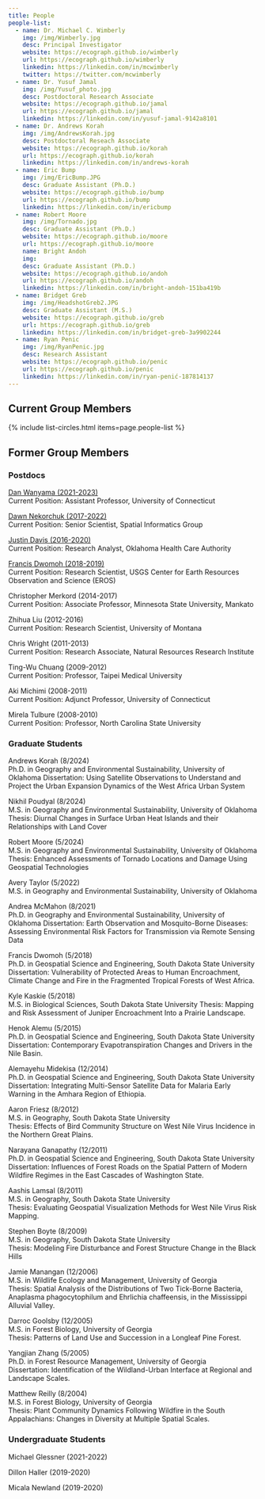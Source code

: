 ```yaml
---
title: People
people-list:
  - name: Dr. Michael C. Wimberly
    img: /img/Wimberly.jpg
    desc: Principal Investigator 
    website: https://ecograph.github.io/wimberly
    url: https://ecograph.github.io/wimberly
    linkedin: https://linkedin.com/in/mcwimberly
    twitter: https://twitter.com/mcwimberly
  - name: Dr. Yusuf Jamal
    img: /img/Yusuf_photo.jpg
    desc: Postdoctoral Research Associate
    website: https://ecograph.github.io/jamal
    url: https://ecograph.github.io/jamal
    linkedin: https://linkedin.com/in/yusuf-jamal-9142a8101 
  - name: Dr. Andrews Korah
    img: /img/AndrewsKorah.jpg
    desc: Postdoctoral Reseach Associate
    website: https://ecograph.github.io/korah
    url: https://ecograph.github.io/korah
    linkedin: https://linkedin.com/in/andrews-korah 
  - name: Eric Bump
    img: /img/EricBump.JPG
    desc: Graduate Assistant (Ph.D.)
    website: https://ecograph.github.io/bump
    url: https://ecograph.github.io/bump
    linkedin: https://linkedin.com/in/ericbump
  - name: Robert Moore
    img: /img/Tornado.jpg
    desc: Graduate Assistant (Ph.D.)
    website: https://ecograph.github.io/moore
    url: https://ecograph.github.io/moore
    name: Bright Andoh
    img: 
    desc: Graduate Assistant (Ph.D.)
    website: https://ecograph.github.io/andoh
    url: https://ecograph.github.io/andoh
    linkedin: https://linkedin.com/in/bright-andoh-151ba419b
  - name: Bridget Greb
    img: /img/HeadshotGreb2.JPG
    desc: Graduate Assistant (M.S.)
    website: https://ecograph.github.io/greb
    url: https://ecograph.github.io/greb
    linkedin: https://linkedin.com/in/bridget-greb-3a9902244
  - name: Ryan Penic
    img: /img/RyanPenic.jpg
    desc: Research Assistant
    website: https://ecograph.github.io/penic
    url: https://ecograph.github.io/penic
    linkedin: https://linkedin.com/in/ryan-penić-187814137 
---
```


## Current Group Members

{% include list-circles.html items=page.people-list %}

## Former Group Members

### Postdocs
[Dan Wanyama (2021-2023)](https://ecograph.github.io/wanyama)<br/>
Current Position: Assistant Professor, University of Connecticut

[Dawn Nekorchuk (2017-2022)](https://ecograph.github.io/nekorchuk)<br/>
Current Position: Senior Scientist, Spatial Informatics Group

[Justin Davis (2016-2020)](https://ecograph.github.io/davis)<br/>
Current Position: Research Analyst, Oklahoma Health Care Authority

[Francis Dwomoh (2018-2019)](https://ecograph.github.io/dwomoh)<br/>
Current Position: Research Scientist, USGS Center for Earth Resources Observation and Science (EROS)

Christopher Merkord (2014-2017)<br/>
Current Position: Associate Professor, Minnesota State University, Mankato

Zhihua Liu (2012-2016)<br/>
Current Position: Research Scientist, University of Montana

Chris Wright (2011-2013)<br/>
Current Position: Research Associate, Natural Resources Research Institute

Ting-Wu Chuang (2009-2012)<br/>
Current Position: Professor, Taipei Medical University

Aki Michimi (2008-2011)<br/>
Current Position: Adjunct Professor, University of Connecticut

Mirela Tulbure (2008-2010)<br/>
Current Position: Professor, North Carolina State University

### Graduate Students
Andrews Korah (8/2024)<br/>
Ph.D. in Geography and Environmental Sustainability, University of Oklahoma
Dissertation: Using Satellite Observations to Understand and Project the Urban Expansion Dynamics of the West Africa Urban System ﻿

Nikhil Poudyal (8/2024)<br/>
M.S. in Geography and Environmental Sustainability, University of Oklahoma
Thesis: Diurnal Changes in Surface Urban Heat Islands and their Relationships with Land Cover

Robert Moore (5/2024)<br/>
M.S. in Geography and Environmental Sustainability, University of Oklahoma
Thesis: Enhanced Assessments of Tornado Locations and Damage Using Geospatial Technologies ﻿

Avery Taylor (5/2022)<br/>
M.S. in Geography and Environmental Sustainability, University of Oklahoma

Andrea McMahon (8/2021)<br/>
Ph.D. in Geography and Environmental Sustainability, University of Oklahoma
Dissertation: Earth Observation and Mosquito-Borne Diseases: Assessing Environmental Risk Factors for Transmission via Remote Sensing Data

Francis Dwomoh (5/2018)<br/>
Ph.D. in Geospatial Science and Engineering, South Dakota State University
Dissertation: Vulnerability of Protected Areas to Human Encroachment, Climate Change and Fire in the Fragmented Tropical Forests of West Africa.

Kyle Kaskie (5/2018)<br/>
M.S. in Biological Sciences, South Dakota State University
Thesis: Mapping and Risk Assessment of Juniper Encroachment Into a Prairie Landscape.

Henok Alemu (5/2015)<br/>
Ph.D. in Geospatial Science and Engineering, South Dakota State University<br/>
Dissertation: Contemporary Evapotranspiration Changes and Drivers in the Nile Basin.

Alemayehu Midekisa (12/2014)<br/>
Ph.D. in Geospatial Science and Engineering, South Dakota State University<br/>
Dissertation: Integrating Multi-Sensor Satellite Data for Malaria Early Warning in the Amhara Region of Ethiopia.

Aaron Friesz (8/2012)<br/>
M.S. in Geography, South Dakota State University<br/>
Thesis: Effects of Bird Community Structure on West Nile Virus Incidence in the Northern Great Plains.

Narayana Ganapathy (12/2011)<br/>
Ph.D. in Geospatial Science and Engineering, South Dakota State University<br/>
Dissertation: Influences of Forest Roads on the Spatial Pattern of Modern Wildfire Regimes in the East Cascades of Washington State.

Aashis Lamsal (8/2011)<br/>
M.S. in Geography, South Dakota State University<br/>
Thesis: Evaluating Geospatial Visualization Methods for West Nile Virus Risk Mapping.

Stephen Boyte (8/2009)<br/>
M.S. in Geography, South Dakota State University<br/>
Thesis: Modeling Fire Disturbance and Forest Structure Change in the Black Hills

Jamie Manangan (12/2006)<br/>
M.S. in Wildlife Ecology and Management, University of Georgia<br/>
Thesis: Spatial Analysis of the Distributions of Two Tick-Borne Bacteria, Anaplasma phagocytophilum and Ehrlichia chaffeensis, in the Mississippi Alluvial Valley.

Darroc Goolsby (12/2005)<br/>
M.S. in Forest Biology, University of Georgia<br/>
Thesis: Patterns of Land Use and Succession in a Longleaf Pine Forest.

Yangjian Zhang (5/2005)<br/>
Ph.D. in Forest Resource Management, University of Georgia<br/>
Dissertation: Identification of the Wildland-Urban Interface at Regional and Landscape Scales.

Matthew Reilly (8/2004)<br/>
M.S. in Forest Biology, University of Georgia<br/>
Thesis: Plant Community Dynamics Following Wildfire in the South Appalachians: Changes in Diversity at Multiple Spatial Scales.

### Undergraduate Students
Michael Glessner (2021-2022)

Dillon Haller (2019-2020)

Micala Newland (2019-2020)
